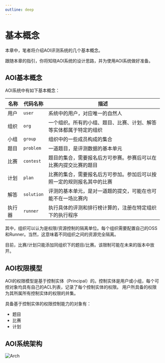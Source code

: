 ```yaml
---
outline: deep
---
```


# 基本概念

本章中，笔者将介绍AOI评测系统的几个基本概念。

跟随本章的指引，你将知晓AOI系统的设计思路，并为使用AOI系统做好准备。

## AOI基本概念

AOI系统中有如下基本概念：

| 名称   | 代码名称   | 描述                                                                   |
| ------ | ---------- | ---------------------------------------------------------------------- |
| 用户   | `user`     | 系统中的用户，对应唯一的自然人                                         |
| 组织   | `org`      | 一个组织。所有的小组、题目、比赛、计划、解答等实体都属于特定的组织     |
| 小组   | `group`    | 组织中的一些成员构成的集合                                             |
| 题目   | `problem`  | 一道题目，是评测数据的基本单元                                         |
| 比赛   | `contest`  | 题目的集合，需要报名后方可参赛。参赛后可以在比赛内提交比赛的题目       |
| 计划   | `plan`     | 比赛的集合，需要报名后方可参加。参加后可以按照一定的规则报名其中的比赛 |
| 解答   | `solution` | 评测的基本单元，是对一道题的提交，可能在也可能不在一场比赛内           |
| 执行器 | `runner`   | 执行具体的评测和排行榜计算的，注册在特定组织下的执行程序               |

其中，组织可以认为是权限/资源控制的隔离单位。每个组织需要配置自己的OSS和Runner。当然，这意味着不同组织之间的资源完全隔离。

目前，比赛/计划只能添加同组织下的题目/比赛。该限制可能在未来的版本中放开。

## AOI权限模型

AOI的权限模型是基于控制实体（Principal）的。控制实体是用户或小组，每个可控对象均具有自己的ACL列表，记录了每个控制实体的权限。
用户所具备的权限为其所属所有控制实体的权限的并集。

具备基于控制实体的权限控制能力的对象有：

- 题目
- 比赛
- 计划

## AOI系统架构

![Arch](https://pub-88de94d1076a46e2a317ff578c7fabb1.r2.dev/docs/arch.svg)
